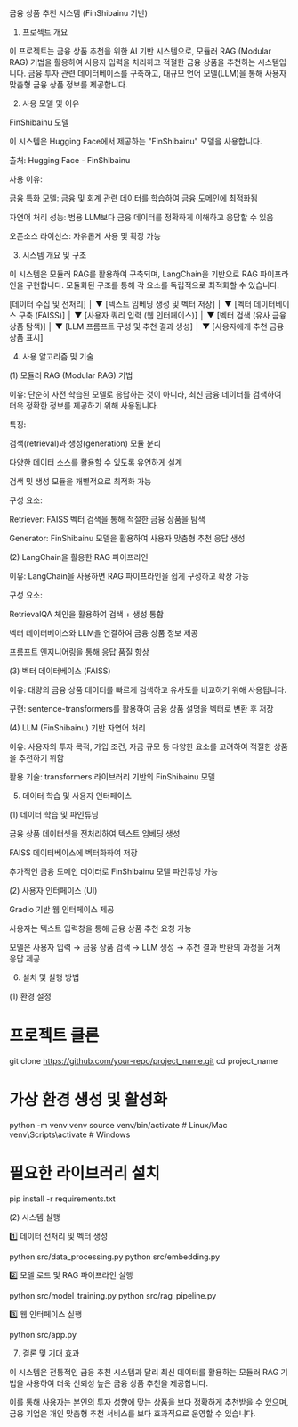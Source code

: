 금융 상품 추천 시스템 (FinShibainu 기반)

1. 프로젝트 개요

이 프로젝트는 금융 상품 추천을 위한 AI 기반 시스템으로, 모듈러 RAG (Modular RAG) 기법을 활용하여 사용자 입력을 처리하고 적절한 금융 상품을 추천하는 시스템입니다. 금융 투자 관련 데이터베이스를 구축하고, 대규모 언어 모델(LLM)을 통해 사용자 맞춤형 금융 상품 정보를 제공합니다.

2. 사용 모델 및 이유

FinShibainu 모델

이 시스템은 Hugging Face에서 제공하는 "FinShibainu" 모델을 사용합니다.

출처: Hugging Face - FinShibainu

사용 이유:

금융 특화 모델: 금융 및 회계 관련 데이터를 학습하여 금융 도메인에 최적화됨

자연어 처리 성능: 범용 LLM보다 금융 데이터를 정확하게 이해하고 응답할 수 있음

오픈소스 라이선스: 자유롭게 사용 및 확장 가능

3. 시스템 개요 및 구조

이 시스템은 모듈러 RAG를 활용하여 구축되며, LangChain을 기반으로 RAG 파이프라인을 구현합니다. 모듈화된 구조를 통해 각 요소를 독립적으로 최적화할 수 있습니다.

[데이터 수집 및 전처리]
        │
        ▼
[텍스트 임베딩 생성 및 벡터 저장]
        │
        ▼
[벡터 데이터베이스 구축 (FAISS)]
        │
        ▼
[사용자 쿼리 입력 (웹 인터페이스)]
        │
        ▼
[벡터 검색 (유사 금융 상품 탐색)]
        │
        ▼
[LLM 프롬프트 구성 및 추천 결과 생성]
        │
        ▼
[사용자에게 추천 금융 상품 표시]

4. 사용 알고리즘 및 기술

(1) 모듈러 RAG (Modular RAG) 기법

이유: 단순히 사전 학습된 모델로 응답하는 것이 아니라, 최신 금융 데이터를 검색하여 더욱 정확한 정보를 제공하기 위해 사용됩니다.

특징:

검색(retrieval)과 생성(generation) 모듈 분리

다양한 데이터 소스를 활용할 수 있도록 유연하게 설계

검색 및 생성 모듈을 개별적으로 최적화 가능

구성 요소:

Retriever: FAISS 벡터 검색을 통해 적절한 금융 상품을 탐색

Generator: FinShibainu 모델을 활용하여 사용자 맞춤형 추천 응답 생성

(2) LangChain을 활용한 RAG 파이프라인

이유: LangChain을 사용하면 RAG 파이프라인을 쉽게 구성하고 확장 가능

구성 요소:

RetrievalQA 체인을 활용하여 검색 + 생성 통합

벡터 데이터베이스와 LLM을 연결하여 금융 상품 정보 제공

프롬프트 엔지니어링을 통해 응답 품질 향상

(3) 벡터 데이터베이스 (FAISS)

이유: 대량의 금융 상품 데이터를 빠르게 검색하고 유사도를 비교하기 위해 사용됩니다.

구현: sentence-transformers를 활용하여 금융 상품 설명을 벡터로 변환 후 저장

(4) LLM (FinShibainu) 기반 자연어 처리

이유: 사용자의 투자 목적, 가입 조건, 자금 규모 등 다양한 요소를 고려하여 적절한 상품을 추천하기 위함

활용 기술: transformers 라이브러리 기반의 FinShibainu 모델

5. 데이터 학습 및 사용자 인터페이스

(1) 데이터 학습 및 파인튜닝

금융 상품 데이터셋을 전처리하여 텍스트 임베딩 생성

FAISS 데이터베이스에 벡터화하여 저장

추가적인 금융 도메인 데이터로 FinShibainu 모델 파인튜닝 가능

(2) 사용자 인터페이스 (UI)

Gradio 기반 웹 인터페이스 제공

사용자는 텍스트 입력창을 통해 금융 상품 추천 요청 가능

모델은 사용자 입력 → 금융 상품 검색 → LLM 생성 → 추천 결과 반환의 과정을 거쳐 응답 제공

6. 설치 및 실행 방법

(1) 환경 설정

# 프로젝트 클론
git clone https://github.com/your-repo/project_name.git
cd project_name

# 가상 환경 생성 및 활성화
python -m venv venv
source venv/bin/activate  # Linux/Mac
venv\Scripts\activate     # Windows

# 필요한 라이브러리 설치
pip install -r requirements.txt

(2) 시스템 실행

1️⃣ 데이터 전처리 및 벡터 생성

python src/data_processing.py
python src/embedding.py

2️⃣ 모델 로드 및 RAG 파이프라인 실행

python src/model_training.py
python src/rag_pipeline.py

3️⃣ 웹 인터페이스 실행

python src/app.py

7. 결론 및 기대 효과

이 시스템은 전통적인 금융 추천 시스템과 달리 최신 데이터를 활용하는 모듈러 RAG 기법을 사용하여 더욱 신뢰성 높은 금융 상품 추천을 제공합니다.

이를 통해 사용자는 본인의 투자 성향에 맞는 상품을 보다 정확하게 추천받을 수 있으며, 금융 기업은 개인 맞춤형 추천 서비스를 보다 효과적으로 운영할 수 있습니다.